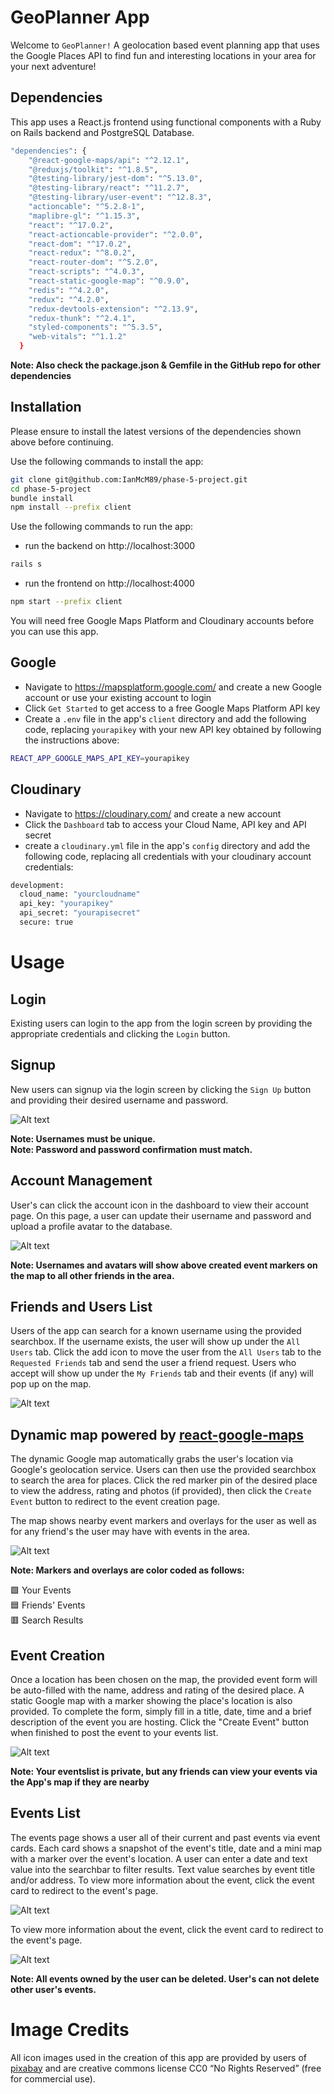 # GeoPlanner App

Welcome to `GeoPlanner!` A geolocation based event planning app that uses the Google Places API to find fun and interesting locations in your area for your next adventure!

## Dependencies

This app uses a React.js frontend using functional components with a Ruby on Rails backend and PostgreSQL Database.

```sh
"dependencies": {
    "@react-google-maps/api": "^2.12.1",
    "@reduxjs/toolkit": "^1.8.5",
    "@testing-library/jest-dom": "^5.13.0",
    "@testing-library/react": "^11.2.7",
    "@testing-library/user-event": "^12.8.3",
    "actioncable": "^5.2.8-1",
    "maplibre-gl": "^1.15.3",
    "react": "^17.0.2",
    "react-actioncable-provider": "^2.0.0",
    "react-dom": "^17.0.2",
    "react-redux": "^8.0.2",
    "react-router-dom": "^5.2.0",
    "react-scripts": "^4.0.3",
    "react-static-google-map": "^0.9.0",
    "redis": "^4.2.0",
    "redux": "^4.2.0",
    "redux-devtools-extension": "^2.13.9",
    "redux-thunk": "^2.4.1",
    "styled-components": "^5.3.5",
    "web-vitals": "^1.1.2"
  }
```

**Note: Also check the package.json & Gemfile in the GitHub repo for other dependencies**

## Installation

Please ensure to install the latest versions of the dependencies shown above before continuing.

Use the following commands to install the app:

```sh
git clone git@github.com:IanMcM89/phase-5-project.git
cd phase-5-project
bundle install
npm install --prefix client
```

Use the following commands to run the app:

- run the backend on http://localhost:3000
 ```sh 
rails s
```
- run the frontend on http://localhost:4000
```sh
npm start --prefix client
```

You will need free Google Maps Platform and Cloudinary accounts before you can use this app.

## Google

- Navigate to https://mapsplatform.google.com/ and create a new Google account or use your existing account to login 
- Click `Get Started` to get access to a free Google Maps Platform API key
- Create a `.env` file in the app's `client` directory and add the following code, replacing `yourapikey` with your new API key obtained by following the instructions above:

```sh
REACT_APP_GOOGLE_MAPS_API_KEY=yourapikey
```
## Cloudinary

- Navigate to https://cloudinary.com/ and create a new account
- Click the `Dashboard` tab to access your Cloud Name, API key and API secret
- create a `cloudinary.yml` file in the app's `config` directory and add the following code, replacing all credentials with your cloudinary account credentials:

```sh
development:
  cloud_name: "yourcloudname"
  api_key: "yourapikey"
  api_secret: "yourapisecret"
  secure: true
```
# Usage

## Login

Existing users can login to the app from the login screen by providing the appropriate credentials and clicking the `Login` button.

## Signup

New users can signup via the login screen by clicking the `Sign Up` button and providing their desired username and password.

![Alt text](/client/public/images/readme/readme-login.png?raw=true "Login Page")

**Note: Usernames must be unique.** <br/>
**Note: Password and password confirmation must match.** <br/>

## Account Management

User's can click the account icon in the dashboard to view their account page. On this page, a user can update their username and password and upload a profile avatar to the database.

![Alt text](/client/public/images/readme/readme-account.png?raw=true "Account Page")

**Note: Usernames and avatars will show above created event markers on the map to all other friends in the area.**

## Friends and Users List

Users of the app can search for a known username using the provided searchbox. If the username exists, the user will show up under the `All Users` tab. Click the add icon to move the user from the `All Users` tab to the `Requested Friends` tab and send the user a friend request. Users who accept will show up under the `My Friends` tab and their events (if any) will pop up on the map.

![Alt text](/client/public/images/readme/readme-friendslist.png?raw=true "Friendslist")

## Dynamic map powered by [react-google-maps](https://www.npmjs.com/package/react-google-maps)

The dynamic Google map automatically grabs the user's location via Google's geolocation service. Users can then use the provided searchbox to search the area for places. Click the red marker pin of the desired place to view the address, rating and photos (if provided), then click the `Create Event` button to redirect to the event creation page.

The map shows nearby event markers and overlays for the user as well as for any friend's the user may have with events in the area.

![Alt text](/client/public/images/readme/readme-map.png?raw=true "Map Page")

**Note: Markers and overlays are color coded as follows:**

🟩 Your Events <br/>
🟦 Friends' Events <br/>
🟥 Search Results <br/>

## Event Creation

Once a location has been chosen on the map, the provided event form will be auto-filled with the name, address and rating of the desired place. A static Google map with a marker showing the place's location is also provided. To complete the form, simply fill in a title, date, time and a brief description of the event you are hosting. Click the "Create Event" button when finished to post the event to your events list.

![Alt text](/client/public/images/readme/readme-create.png?raw=true "Event Form")

**Note: Your eventslist is private, but any friends can view your events via the App's map if they are nearby**

## Events List

The events page shows a user all of their current and past events via event cards. Each card shows a snapshot of the event's title, date and a mini map with a marker over the event's location. A user can enter a date and text value into the searchbar to filter results. Text value searches by event title and/or address. To view more information about the event, click the event card to redirect to the event's page. 

![Alt text](/client/public/images/readme/readme-eventlist-1.png?raw=true "Events List")

To view more information about the event, click the event card to redirect to the event's page. 

![Alt text](/client/public/images/readme/readme-eventlist-2.png?raw=true "Events List")

**Note: All events owned by the user can be deleted. User's can not delete other user's events.**

# Image Credits

All icon images used in the creation of this app are provided by users of [pixabay](https://pixabay.com/) and are creative commons license CC0 “No Rights Reserved” (free for commercial use).